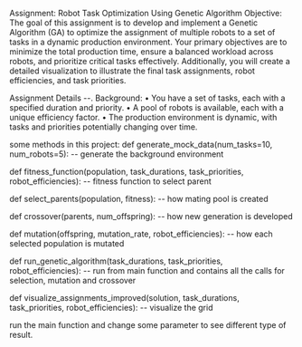 Assignment: Robot Task Optimization Using Genetic Algorithm
Objective:
The goal of this assignment is to develop and implement a Genetic Algorithm (GA) to optimize the
assignment of multiple robots to a set of tasks in a dynamic production environment. Your primary
objectives are to minimize the total production time, ensure a balanced workload across robots, and
prioritize critical tasks effectively. Additionally, you will create a detailed visualization to illustrate the final task assignments, robot efficiencies, and task priorities.

Assignment Details
--. Background:
• You have a set of tasks, each with a specified duration and priority.
• A pool of robots is available, each with a unique efficiency factor.
• The production environment is dynamic, with tasks and priorities potentially changing
over time.

some methods in this project: 
def generate_mock_data(num_tasks=10, num_robots=5): -- generate the background environment

def fitness_function(population, task_durations, task_priorities, robot_efficiencies): -- fitness function to select parent

def select_parents(population, fitness): -- how mating pool is created

def crossover(parents, num_offspring): -- how new generation is developed 

def mutation(offspring, mutation_rate, robot_efficiencies): -- how each selected population is mutated 

def run_genetic_algorithm(task_durations, task_priorities, robot_efficiencies):  -- run from main function and contains all the calls for selection, mutation and crossover

def visualize_assignments_improved(solution, task_durations, task_priorities, robot_efficiencies): -- visualize the grid 


run the main function and change some parameter to see different type of result. 
 
